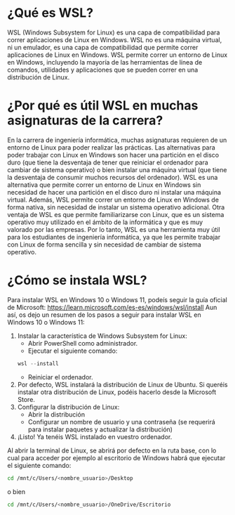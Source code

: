 # ¿Qué es WSL?
WSL (Windows Subsystem for Linux) es una capa de compatibilidad para correr aplicaciones de Linux en Windows. WSL no es una máquina virtual, ni un emulador, es una capa de compatibilidad que permite correr aplicaciones de Linux en Windows. WSL permite correr un entorno de Linux en Windows, incluyendo la mayoría de las herramientas de línea de comandos, utilidades y aplicaciones que se pueden correr en una distribución de Linux.

# ¿Por qué es útil WSL en muchas asignaturas de la carrera?
En la carrera de ingeniería informática, muchas asignaturas requieren de un entorno de Linux para poder realizar las prácticas. Las alternativas para poder trabajar con Linux en Windows son hacer una partición en el disco duro (que tiene la desventaja de tener que reiniciar el ordenador para cambiar de sistema operativo) o bien instalar una máquina virtual (que tiene la desventaja de consumir muchos recursos del ordenador). WSL es una alternativa que permite correr un entorno de Linux en Windows sin necesidad de hacer una partición en el disco duro ni instalar una máquina virtual. Además, WSL permite correr un entorno de Linux en Windows de forma nativa, sin necesidad de instalar un sistema operativo adicional.
Otra ventaja de WSL es que permite familiarizarse con Linux, que es un sistema operativo muy utilizado en el ámbito de la informática y que es muy valorado por las empresas. Por lo tanto, WSL es una herramienta muy útil para los estudiantes de ingeniería informática, ya que les permite trabajar con Linux de forma sencilla y sin necesidad de cambiar de sistema operativo.

# ¿Cómo se instala WSL?
Para instalar WSL en Windows 10 o Windows 11, podeís seguir la guía oficial de Microsoft: https://learn.microsoft.com/es-es/windows/wsl/install
Aun así, os dejo un resumen de los pasos a seguir para instalar WSL en Windows 10 o Windows 11:
1. Instalar la característica de Windows Subsystem for Linux:
    - Abrir PowerShell como administrador.
    - Ejecutar el siguiente comando:
    ```powershell
    wsl --install
    ```
    - Reiniciar el ordenador.
2. Por defecto, WSL instalará la distribución de Linux de Ubuntu. Si queréis instalar otra distribución de Linux, podéis hacerlo desde la Microsoft Store.
3. Configurar la distribución de Linux:
    - Abrir la distribución
    - Configurar un nombre de usuario y una contraseña (se requerirá para instalar paquetes y actualizar la distribución)
4. ¡Listo! Ya tenéis WSL instalado en vuestro ordenador.

Al abrir la terminal de Linux, se abrirá por defecto en la ruta base, con lo cual para acceder por ejemplo al escritorio de Windows habrá que ejecutar el siguiente comando:
```bash
cd /mnt/c/Users/<nombre_usuario>/Desktop
```
o bien
```bash
cd /mnt/c/Users/<nombre_usuario>/OneDrive/Escritorio
```


